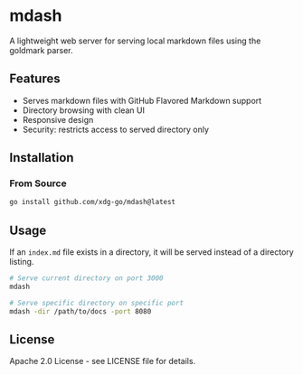 # mdash

A lightweight web server for serving local markdown files using the goldmark
parser.

## Features

- Serves markdown files with GitHub Flavored Markdown support
- Directory browsing with clean UI
- Responsive design
- Security: restricts access to served directory only

## Installation

### From Source

```bash
go install github.com/xdg-go/mdash@latest
```

## Usage

If an `index.md` file exists in a directory, it will be served instead of a
directory listing.

```bash
# Serve current directory on port 3000
mdash

# Serve specific directory on specific port
mdash -dir /path/to/docs -port 8080
```

## License

Apache 2.0 License - see LICENSE file for details.
